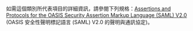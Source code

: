 如需這個類別所代表項目的詳細資訊，請參閱下列規格：[Assertions and Protocols for the OASIS Security Assertion Markup Language (SAML) V2.0](http://docs.oasis-open.org/security/saml/v2.0/saml-core-2.0-os.pdf) (OASIS 安全性聲明標記語言 (SAML) V2.0 的聲明與通訊協定)。
